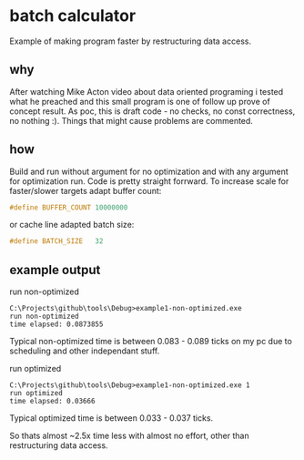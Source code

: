 # batch calculator

Example of making program faster by restructuring data access.

## why

After watching Mike Acton video about data oriented programing i tested what he preached and this small program is one of follow up prove of concept result. As poc, this is draft code - no checks, no const correctness, no nothing :). Things that might cause problems are commented.

## how

Build and run without argument for no optimization and with any argument for optimization run.
Code is pretty straight forrward. To increase scale for faster/slower targets adapt buffer count:
```c++
#define BUFFER_COUNT 10000000
```
 or cache line adapted batch size:
 ```c++
#define BATCH_SIZE   32
```
 
## example output

run non-optimized
```
C:\Projects\github\tools\Debug>example1-non-optimized.exe
run non-optimized
time elapsed: 0.0873855
```

Typical non-optimized time is between 0.083 - 0.089 ticks on my pc due to scheduling and other independant stuff.

run optimized
```
C:\Projects\github\tools\Debug>example1-non-optimized.exe 1
run optimized
time elapsed: 0.03666
```

Typical optimized time is between 0.033 - 0.037 ticks.

So thats almost ~2.5x time less with almost no effort, other than restructuring data access.
